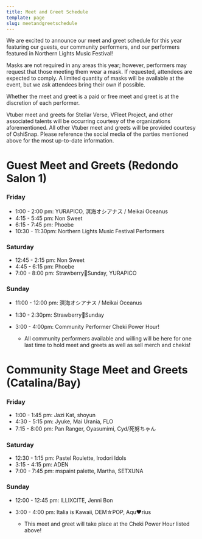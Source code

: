 ```yaml
---
title: Meet and Greet Schedule
template: page
slug: meetandgreetschedule
---
```

W﻿e are excited to announce our meet and greet schedule for this year featuring our guests, our community performers, and our performers featured in Northern Lights Music Festival!

Masks are not required in any areas this year; however, performers may request that those meeting them wear a mask. If requested, attendees are expected to comply. A limited quantity of masks will be available at the event, but we ask attendees bring their own if possible.

﻿﻿Whether the meet and greet is a paid or free meet and greet is at the discretion of each performer.

Vtuber meet and greets for Stellar Verse, VFleet Project, and other associated talents will be occurring courtesy of the organizations aforementioned. All other Vtuber meet and greets will be provided courtesy of OshiSnap. Please reference the social media of the parties mentioned above for the most up-to-date information.

# Guest Meet and Greets (Redondo Salon 1)

### F﻿riday

* 1:00 - 2:00 pm: YURAPICO, 溟海オシアナス / Meikai Oceanus
* 4:15 - 5:45 pm: Non Sweet
* 6:15 - 7:45 pm: Phoebe
* 10:30 - 11:30pm: Northern Lights Music Festival Performers

### Saturday

* 12:45 - 2:15 pm: Non Sweet
* 4:45 - 6:15 pm: Phoebe
* 7:00 - 8:00 pm: Strawberry🍓Sunday, YURAPICO

### S﻿unday

* 1﻿1:00 - 12:00 pm: 溟海オシアナス / Meikai Oceanus
* 1:30 - 2:30pm: Strawberry🍓Sunday
* 3﻿:00 - 4:00pm: Community Performer Cheki Power Hour!

  * All community performers available and willing will be here for one last time to hold meet and greets as well as sell merch and chekis!

# Community Stage Meet and Greets (Catalina/Bay)

### Friday

* 1:00 - 1:45 pm: Jazi Kat, shoyun
* 4:30 - 5:15 pm: Jyuke, Mai Urania, FLO
* 7:15 - 8:00 pm: Pan Ranger, Oyasumimi, Cyd/死努ちゃん

### Saturday

* 12:30 - 1:15 pm: Pastel Roulette, Irodori Idols
* 3:15 - 4:15 pm: ADEN
* 7:00 - 7:45 pm: mspaint palette, Martha, SETXUNA

### Sunday

* 12:00 - 12:45 pm: ILLIXCITE, Jenni Bon
* 3:00 - 4:00 pm: Italia is Kawaii, DEM☆POP, Aqu♥︎rius

  * This meet and greet will take place at the Cheki Power Hour listed above!
